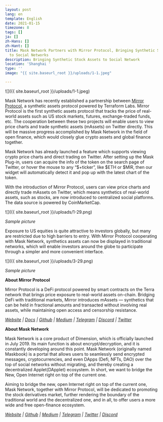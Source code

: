 ```yaml
---
layout: post
lang: en
template: English
date: 2021-01-15
timezone: 8
tags: []
ja: []
zh-Hans: []
zh-Hant: []
title: Mask Network Partners with Mirror Protocol, Bringing Synthetic Stock Assets
  to Social Networks
description: Bringing Synthetic Stock Assets to Social Network
location: 'Shanghai '
type: ''
image: "{{ site.baseurl_root }}/uploads/1-1.jpeg"

---
```

![]({{ site.baseurl_root }}/uploads/1-1.jpeg)

Mask Network has recently established a partnership between [Mirror Protocol](https://mirror.finance/), a synthetic assets protocol powered by Terraform Labs. Mirror Protocol is the first synthetic assets protocol that tracks the price of real-world assets such as US stock markets, futures, exchange-traded funds, etc. The cooperation between these two projects will enable users to view price charts and trade synthetic assets (mAssets) on Twitter directly. This will be massive progress accomplished by Mask Network in the field of open finance, which would closely glue crypto assets and global finance together.

Mask Network has already launched a feature which supports viewing crypto price charts and direct trading on Twitter. After setting up the Mask Plug-in, users can acquire the info of the token on the search page of Twitter, or hover the mouse to any “$+ticker”, like $ETH or $MIR, then our widget will automatically detect it and pop up with the latest chart of the token.

With the introduction of Mirror Protocol, users can view price charts and directly trade mAssets on Twitter, which means synthetics of real-world assets, such as stocks, are now introduced to centralized social platforms. The data source is powered by CoinMarketCap.

![]({{ site.baseurl_root }}/uploads/1-29.png)

_Sample picture_

Exposure to US equities is quite attractive to investors globally, but many are restricted due to high barriers to entry. With Mirror Protocol cooperating with Mask Network, synthetics assets can now be displayed in traditional networks, which will enable investors around the globe to participate through a simpler and more convenient interface.

![]({{ site.baseurl_root }}/uploads/3-29.png)

_Sample picture_

**About Mirror Protocol**

Mirror Protocol is a DeFi protocol powered by smart contracts on the Terra network that brings price exposure to real-world assets on-chain. Bridging DeFi with traditional markets, Mirror introduces mAssets — synthetics that can be held in fractional amounts and transacted without involving real assets, while maintaining open access and censorship resistance.

[_Website_](https://mirror.finance/) _|_ [_Docs_](https://docs.mirror.finance/) _|_ [_Github_](https://github.com/mirror-protocol) _|_ [_Medium_](https://mirror-protocol.medium.com/) _|_ [_Telegram_](https://t.me/mirror_protocol) _|_ [_Discord_](https://discord.gg/KYC22sngFn) _|_ [_Twitter_](https://twitter.com/mirror_protocol)

**About Mask Network**

Mask Network is a core product of Dimension, which is officially launched in July 2019. Its main function is about encrypt/decryption, and it is constantly developing around this point. Mask Network (originally named Maskbook) is a portal that allows users to seamlessly send encrypted messages, cryptocurrencies, and even DApps (Defi, NFTs, DAO) over the top of social networks without migrating, and thereby creating a decentralized Applet(DApplet) ecosystem. In short, we want to bridge the New, Open Internet right on top of the current one.

Aiming to bridge the new, open Internet right on top of the current one, Mask Network, together with Mirror Protocol, will be dedicated to promoting the stock derivatives market, further rendering the boundary of the traditional world and the decentralized one, and in all, to offer users a more wide and free open-finance ecosystem.

[_Website_](http://mask.io/) _|_ [_Github_](https://github.com/DimensionDev/Maskbook) _|_ [_Medium_](https://masknetwork.medium.com/) _|_ [_Telegram_](https://t.me/maskbook_group) _|_ [_Twitter_](https://twitter.com/realmaskbook) _|_ [_Discord_](http://discord.gg/4SVXvj7)